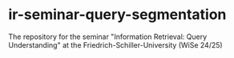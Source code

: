 # ir-seminar-query-segmentation
The repository for the seminar "Information Retrieval: Query Understanding" at the Friedrich-Schiller-University (WiSe 24/25)
